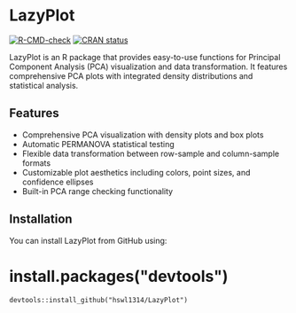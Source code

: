 # LazyPlot

[![R-CMD-check](https://github.com/hswl1314/LazyPlot/workflows/R-CMD-check/badge.svg)](https://github.com/hswl1314/LazyPlot/actions)
[![CRAN status](https://www.r-pkg.org/badges/version/LazyPlot)](https://CRAN.R-project.org/package=LazyPlot)

LazyPlot is an R package that provides easy-to-use functions for Principal Component Analysis (PCA) visualization and data transformation. It features comprehensive PCA plots with integrated density distributions and statistical analysis.

## Features

- Comprehensive PCA visualization with density plots and box plots
- Automatic PERMANOVA statistical testing
- Flexible data transformation between row-sample and column-sample formats
- Customizable plot aesthetics including colors, point sizes, and confidence ellipses
- Built-in PCA range checking functionality

## Installation

You can install LazyPlot from GitHub using:




# install.packages("devtools")

`
devtools::install_github("hswl1314/LazyPlot")
`

